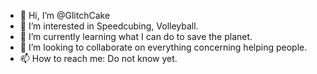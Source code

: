 - 👋 Hi, I’m @GlitchCake
- 👀 I’m interested in Speedcubing, Volleyball.
- 🌱 I’m currently learning what I can do to save the planet.
- 💞️ I’m looking to collaborate on everything concerning helping people.
- 📫 How to reach me: Do not know yet.

<!---
GlitchCake/GlitchCake is a ✨ special ✨ repository because its `README.md` (this file) appears on your GitHub profile.
You can click the Preview link to take a look at your changes.
--->
